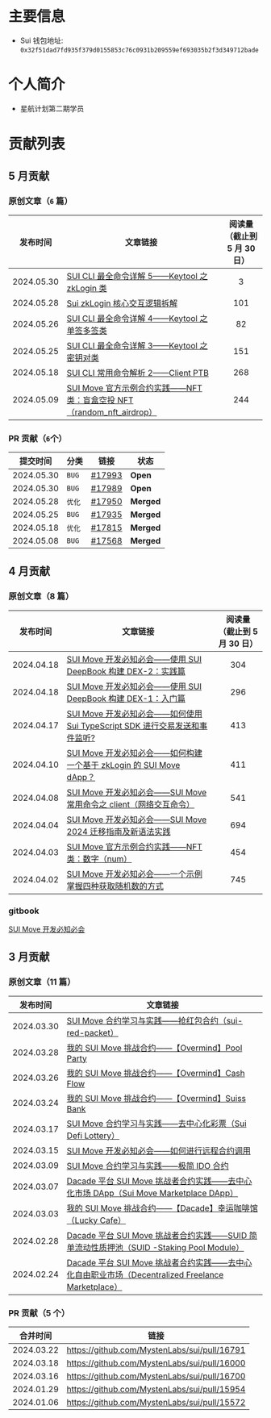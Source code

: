# 主要信息

- Sui 钱包地址: `0x32f51dad7fd935f379d0155853c76c0931b209559ef693035b2f3d349712bade`

# 个人简介

- 星航计划第二期学员

# 贡献列表

## 5 月贡献

### 原创文章（`6` 篇）

| 发布时间   | 文章链接                                                                                                         | 阅读量<br>（截止到 5 月 30 日） |
| ---------- | ---------------------------------------------------------------------------------------------------------------- | :-----------------------------: |
| 2024.05.30 | [SUI CLI 最全命令详解 5——Keytool 之 zkLogin 类](https://learnblockchain.cn/article/8263)                         |                3                |
| 2024.05.28 | [Sui zkLogin 核心交互逻辑拆解](https://learnblockchain.cn/article/8252)                                          |               101               |
| 2024.05.26 | [SUI CLI 最全命令详解 4——Keytool 之单签多签类](https://learnblockchain.cn/article/8235)                          |               82                |
| 2024.05.25 | [SUI CLI 最全命令详解 3——Keytool 之密钥对类](https://learnblockchain.cn/article/8203)                            |               151               |
| 2024.05.18 | [SUI CLI 常用命令解析 2——Client PTB](https://learnblockchain.cn/article/8156)                                    |               268               |
| 2024.05.09 | [SUI Move 官方示例合约实践——NFT 类：盲盒空投 NFT（random_nft_airdrop）](https://learnblockchain.cn/article/8100) |               244               |

### PR 贡献（`6`个）

| 提交时间   | 分类   |                          链接                          | 状态       |
| ---------- | ------ | :----------------------------------------------------: | ---------- |
| 2024.05.30 | `BUG`  | [#17993](https://github.com/MystenLabs/sui/pull/17993) | **Open**   |
| 2024.05.30 | `BUG`  | [#17989](https://github.com/MystenLabs/sui/pull/17989) | **Open**   |
| 2024.05.28 | `优化` | [#17950](https://github.com/MystenLabs/sui/pull/17950) | **Merged** |
| 2024.05.25 | `BUG`  | [#17935](https://github.com/MystenLabs/sui/pull/17935) | **Merged** |
| 2024.05.18 | `优化` | [#17815](https://github.com/MystenLabs/sui/pull/17815) | **Merged** |
| 2024.05.08 | `BUG`  | [#17568](https://github.com/MystenLabs/sui/pull/17568) | **Merged** |

## 4 月贡献

### 原创文章（8 篇）

| 发布时间   | 文章链接                                                                                                              | 阅读量<br>（截止到 5 月 30 日） |
| ---------- | --------------------------------------------------------------------------------------------------------------------- | :-----------------------------: |
| 2024.04.18 | [SUI Move 开发必知必会——使用 SUI DeepBook 构建 DEX-2：实践篇](https://learnblockchain.cn/article/7998)                |               304               |
| 2024.04.18 | [SUI Move 开发必知必会——使用 SUI DeepBook 构建 DEX-1：入门篇](https://learnblockchain.cn/article/7997)                |               296               |
| 2024.04.17 | [SUI Move 开发必知必会——如何使用 Sui TypeScript SDK 进行交易发送和事件监听?](https://learnblockchain.cn/article/7924) |               413               |
| 2024.04.10 | [SUI Move 开发必知必会——如何构建一个基于 zkLogin 的 SUI Move dApp？](https://learnblockchain.cn/article/7858)         |               411               |
| 2024.04.08 | [SUI Move 开发必知必会——SUI Move 常用命令之 client（网络交互命令）](https://learnblockchain.cn/article/7832)          |               541               |
| 2024.04.04 | [SUI Move 开发必知必会——SUI Move 2024 迁移指南及新语法实践](https://learnblockchain.cn/article/7824)                  |               694               |
| 2024.04.03 | [SUI Move 官方示例合约实践——NFT 类：数字（num）](https://learnblockchain.cn/article/7810)                             |               454               |
| 2024.04.02 | [SUI Move 开发必知必会——一个示例掌握四种获取随机数的方式](https://learnblockchain.cn/article/7793)                    |               745               |

### gitbook

[SUI Move 开发必知必会](https://bityoume.github.io/howtosuibook/)

## 3 月贡献

### 原创文章（11 篇）

| 发布时间   | 文章链接                                                                                                                                    |
| ---------- | ------------------------------------------------------------------------------------------------------------------------------------------- |
| 2024.03.30 | [SUI Move 合约学习与实践——抢红包合约（sui-red-packet）](https://learnblockchain.cn/article/7772)                                            |
| 2024.03.28 | [我的 SUI Move 挑战合约——【Overmind】Pool Party](https://learnblockchain.cn/article/7751)                                                   |
| 2024.03.26 | [我的 SUI Move 挑战合约——【Overmind】Cash Flow](https://learnblockchain.cn/article/7726)                                                    |
| 2024.03.24 | [我的 SUI Move 挑战合约——【Overmind】Suiss Bank](https://learnblockchain.cn/article/7699)                                                   |
| 2024.03.17 | [SUI Move 合约学习与实践——去中心化彩票（Sui Defi Lottery）](https://learnblockchain.cn/article/7641)                                        |
| 2024.03.15 | [SUI Move 开发必知必会——如何进行远程合约调用](https://learnblockchain.cn/article/7623)                                                      |
| 2024.03.09 | [SUI Move 合约学习与实践——极简 IDO 合约](https://learnblockchain.cn/article/7624)                                                           |
| 2024.03.07 | [Dacade 平台 SUI Move 挑战者合约实践——去中心化市场 DApp（Sui Move Marketplace DApp）](https://learnblockchain.cn/article/7528)              |
| 2024.03.03 | [我的 SUI Move 挑战合约——【Dacade】幸运咖啡馆（Lucky Cafe）](https://learnblockchain.cn/article/7493)                                       |
| 2024.02.28 | [Dacade 平台 SUI Move 挑战者合约实践——SUID 简单流动性质押池（SUID -Staking Pool Module）](https://learnblockchain.cn/article/7460)          |
| 2024.02.24 | [Dacade 平台 SUI Move 挑战者合约实践——去中心化自由职业市场（Decentralized Freelance Marketplace）](https://learnblockchain.cn/article/7441) |

### PR 贡献（5 个）

| 合并时间   | 链接                                         |
| ---------- | -------------------------------------------- |
| 2024.03.22 | https://github.com/MystenLabs/sui/pull/16791 |
| 2024.03.18 | https://github.com/MystenLabs/sui/pull/16000 |
| 2024.03.16 | https://github.com/MystenLabs/sui/pull/16700 |
| 2024.01.29 | https://github.com/MystenLabs/sui/pull/15954 |
| 2024.01.06 | https://github.com/MystenLabs/sui/pull/15572 |
